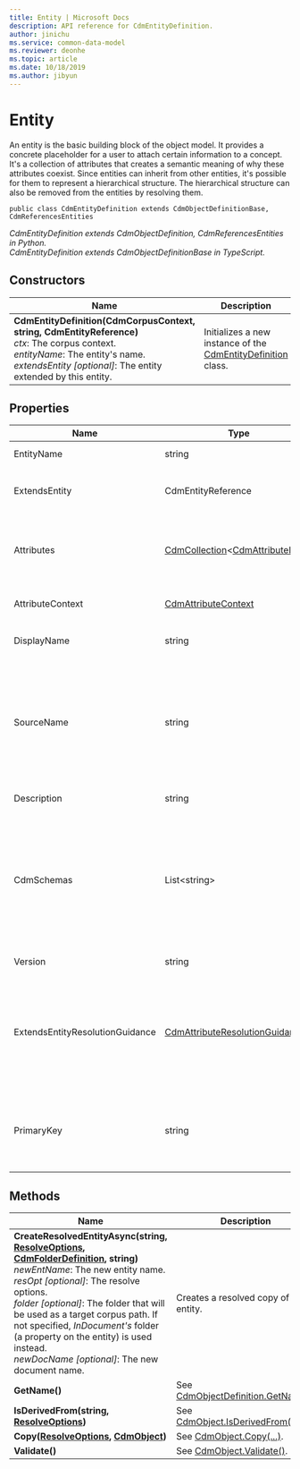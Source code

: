 ```yaml
---
title: Entity | Microsoft Docs
description: API reference for CdmEntityDefinition.
author: jinichu
ms.service: common-data-model
ms.reviewer: deonhe 
ms.topic: article
ms.date: 10/18/2019
ms.author: jibyun
---
```


# Entity 

An entity is the basic building block of the object model. It provides a concrete placeholder for a user to attach certain information to a concept. It's a collection of attributes that creates a semantic meaning of why these attributes coexist. Since entities can inherit from other entities, it's possible for them to represent a hierarchical structure. The hierarchical structure can also be removed from the entities by resolving them.

```
public class CdmEntityDefinition extends CdmObjectDefinitionBase, CdmReferencesEntities
```
*CdmEntityDefinition extends CdmObjectDefinition, CdmReferencesEntities in Python.*<br/>
*CdmEntityDefinition extends CdmObjectDefinitionBase in TypeScript.*

## Constructors
|Name|Description|
|---|---|
|**CdmEntityDefinition(CdmCorpusContext, string, CdmEntityReference)**<br/>*ctx*: The corpus context.<br/>*entityName*: The entity's name.<br/>*extendsEntity [optional]*: The entity extended by this entity.|Initializes a new instance of the [CdmEntityDefinition](entity.md) class.|

## Properties
|Name|Type|Description|
|---|---|---|
|EntityName|string|The entity's name.|
|ExtendsEntity|CdmEntityReference|The entity extended by this entity.|
|Attributes|[CdmCollection](collection.md)\<[CdmAttributeItem](attributeitem.md)>|The collection of attributes for this entity.|
|AttributeContext|[CdmAttributeContext](attributecontext.md)|The entity's attribute context.|
|DisplayName|string|The entity's display name.|
|SourceName|string|The entity's source name - the original entity name from another source system (for example, *Dynamics*).|
|Description|string|The entity's description.|
|CdmSchemas|List\<string>|The list of Common Data Model entities that the entity "contains" or implements (a set of contracts or interfaces).|
|Version|string|The entity's version.|
|ExtendsEntityResolutionGuidance|[CdmAttributeResolutionGuidance](attributeresolutionguidance.md)|The resolution guidance for the attributes taken from the entity extended by this entity.|
|PrimaryKey|string|The attribute that identifies itself as the primary key.|

## Methods
|Name|Description|Return Type|
|---|---|---|
|**CreateResolvedEntityAsync(string, [ResolveOptions](../utilities/resolveoptions.md), [CdmFolderDefinition](folder.md), string)**<br />*newEntName*: The new entity name.<br/>*resOpt [optional]*: The resolve options.<br/>*folder [optional]*: The folder that will be used as a target corpus path. If not specified, *InDocument's* folder (a property on the entity) is used instead.<br/>*newDocName [optional]*: The new document name.|Creates a resolved copy of the entity.|Task\<[CdmEntityDefinition](entity.md)>|
|**GetName()**|See [CdmObjectDefinition.GetName()](cdmobjectdefinition.md#methods).|string|
|**IsDerivedFrom(string, [ResolveOptions](../utilities/resolveoptions.md))**|See [CdmObject.IsDerivedFrom(...)](cdmobject.md#methods).|bool|
|**Copy([ResolveOptions](../utilities/resolveoptions.md), [CdmObject](cdmobject.md))**|See [CdmObject.Copy(...)](cdmobject.md#methods).|[CdmObject](cdmobject.md)|
|**Validate()**|See [CdmObject.Validate()](cdmobject.md#methods).|bool|

